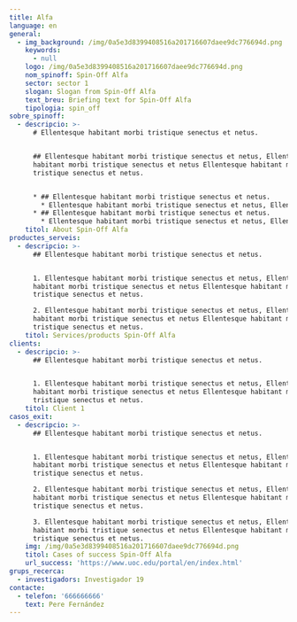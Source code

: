 ```yaml
---
title: Alfa
language: en
general:
  - img_background: /img/0a5e3d8399408516a201716607daee9dc776694d.png
    keywords:
      - null
    logo: /img/0a5e3d8399408516a201716607daee9dc776694d.png
    nom_spinoff: Spin-Off Alfa
    sector: sector 1
    slogan: Slogan from Spin-Off Alfa
    text_breu: Briefing text for Spin-Off Alfa
    tipologia: spin_off
sobre_spinoff:
  - descripcio: >-
      # Ellentesque habitant morbi tristique senectus et netus.


      ## Ellentesque habitant morbi tristique senectus et netus, Ellentesque
      habitant morbi tristique senectus et netus Ellentesque habitant morbi
      tristique senectus et netus.


      * ## Ellentesque habitant morbi tristique senectus et netus.
        * Ellentesque habitant morbi tristique senectus et netus, Ellentesque habitant morbi tristique senectus et netus Ellentesque habitant morbi tristique senectus et netus.
      * ## Ellentesque habitant morbi tristique senectus et netus.
        * Ellentesque habitant morbi tristique senectus et netus, Ellentesque habitant morbi tristique senectus et netus Ellentesque habitant morbi tristique senectus et netus.
    titol: About Spin-Off Alfa
productes_serveis:
  - descripcio: >-
      ## Ellentesque habitant morbi tristique senectus et netus.


      1. Ellentesque habitant morbi tristique senectus et netus, Ellentesque
      habitant morbi tristique senectus et netus Ellentesque habitant morbi
      tristique senectus et netus.

      2. Ellentesque habitant morbi tristique senectus et netus, Ellentesque
      habitant morbi tristique senectus et netus Ellentesque habitant morbi
      tristique senectus et netus.
    titol: Services/products Spin-Off Alfa
clients:
  - descripcio: >-
      ## Ellentesque habitant morbi tristique senectus et netus.


      1. Ellentesque habitant morbi tristique senectus et netus, Ellentesque
      habitant morbi tristique senectus et netus Ellentesque habitant morbi
      tristique senectus et netus.
    titol: Client 1
casos_exit:
  - descripcio: >-
      ## Ellentesque habitant morbi tristique senectus et netus.


      1. Ellentesque habitant morbi tristique senectus et netus, Ellentesque
      habitant morbi tristique senectus et netus Ellentesque habitant morbi
      tristique senectus et netus.

      2. Ellentesque habitant morbi tristique senectus et netus, Ellentesque
      habitant morbi tristique senectus et netus Ellentesque habitant morbi
      tristique senectus et netus.

      3. Ellentesque habitant morbi tristique senectus et netus, Ellentesque
      habitant morbi tristique senectus et netus Ellentesque habitant morbi
      tristique senectus et netus.
    img: /img/0a5e3d8399408516a201716607daee9dc776694d.png
    titol: Cases of success Spin-Off Alfa
    url_success: 'https://www.uoc.edu/portal/en/index.html'
grups_recerca:
  - investigadors: Investigador 19
contacte:
  - telefon: '666666666'
    text: Pere Fernández
---
```


